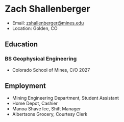 # Zach Shallenberger
- Email: zshallenberger@mines.edu
- Location: Golden, CO

## Education
### BS Geophysical Engineering
- Colorado School of Mines, C/O 2027
## Employment
- Mining Engineering Department, Student Assistant
- Home Depot, Cashier
- Manoa Shave Ice, Shift Manager
- Albertsons Grocery, Courtesy Clerk
